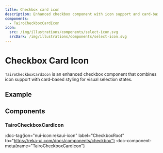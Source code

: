 ```yaml
---
title: Checkbox card icon
description: Enhanced checkbox component with icon support and card-based styling for visual selection
components:
  - TairoCheckboxCardIcon
icon:
  src: /img/illustrations/components/select-icon.svg
  srcDark: /img/illustrations/components/select-icon.svg
---
```


# Checkbox Card Icon

`TairoCheckboxCardIcon` is an enhanced checkbox component that combines icon support with card-based styling for visual selection states.

## Example

<!-- demo: #examples/tairo/checkbox-card-icon -->

## Components

### TairoCheckboxCardIcon

:doc-tag{ion="nui-icon:rekaui-icon" label="CheckboxRoot" to="https://reka-ui.com/docs/components/checkbox"}
:doc-component-meta{name="TairoCheckboxCardIcon"}
